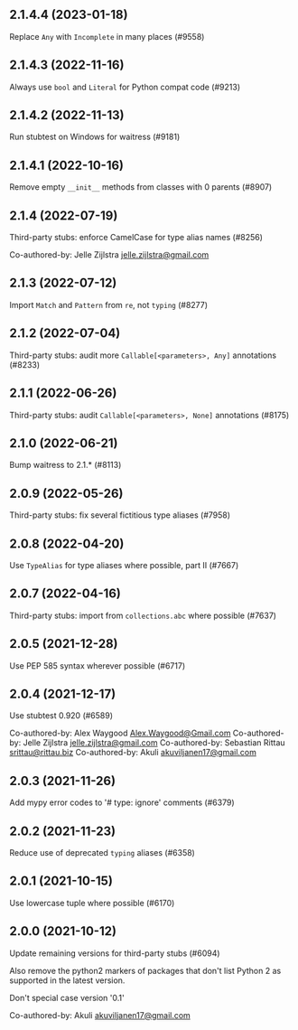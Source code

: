 ## 2.1.4.4 (2023-01-18)

Replace `Any` with `Incomplete` in many places (#9558)

## 2.1.4.3 (2022-11-16)

Always use `bool` and `Literal` for Python compat code (#9213)

## 2.1.4.2 (2022-11-13)

Run stubtest on Windows for waitress (#9181)

## 2.1.4.1 (2022-10-16)

Remove empty `__init__` methods from classes with 0 parents (#8907)

## 2.1.4 (2022-07-19)

Third-party stubs: enforce CamelCase for type alias names (#8256)

Co-authored-by: Jelle Zijlstra <jelle.zijlstra@gmail.com>

## 2.1.3 (2022-07-12)

Import `Match` and `Pattern` from `re`, not `typing` (#8277)

## 2.1.2 (2022-07-04)

Third-party stubs: audit more `Callable[<parameters>, Any]` annotations (#8233)

## 2.1.1 (2022-06-26)

Third-party stubs: audit `Callable[<parameters>, None]` annotations (#8175)

## 2.1.0 (2022-06-21)

Bump waitress to 2.1.* (#8113)

## 2.0.9 (2022-05-26)

Third-party stubs: fix several fictitious type aliases (#7958)

## 2.0.8 (2022-04-20)

Use `TypeAlias` for type aliases where possible, part II (#7667)

## 2.0.7 (2022-04-16)

Third-party stubs: import from `collections.abc` where possible (#7637)

## 2.0.5 (2021-12-28)

Use PEP 585 syntax wherever possible (#6717)

## 2.0.4 (2021-12-17)

Use stubtest 0.920 (#6589)

Co-authored-by: Alex Waygood <Alex.Waygood@Gmail.com>
Co-authored-by: Jelle Zijlstra <jelle.zijlstra@gmail.com>
Co-authored-by: Sebastian Rittau <srittau@rittau.biz>
Co-authored-by: Akuli <akuviljanen17@gmail.com>

## 2.0.3 (2021-11-26)

Add mypy error codes to '# type: ignore' comments (#6379)

## 2.0.2 (2021-11-23)

Reduce use of deprecated `typing` aliases (#6358)

## 2.0.1 (2021-10-15)

Use lowercase tuple where possible (#6170)

## 2.0.0 (2021-10-12)

Update remaining versions for third-party stubs (#6094)

Also remove the python2 markers of packages that don't list Python 2
as supported in the latest version.

Don't special case version '0.1'

Co-authored-by: Akuli <akuviljanen17@gmail.com>

